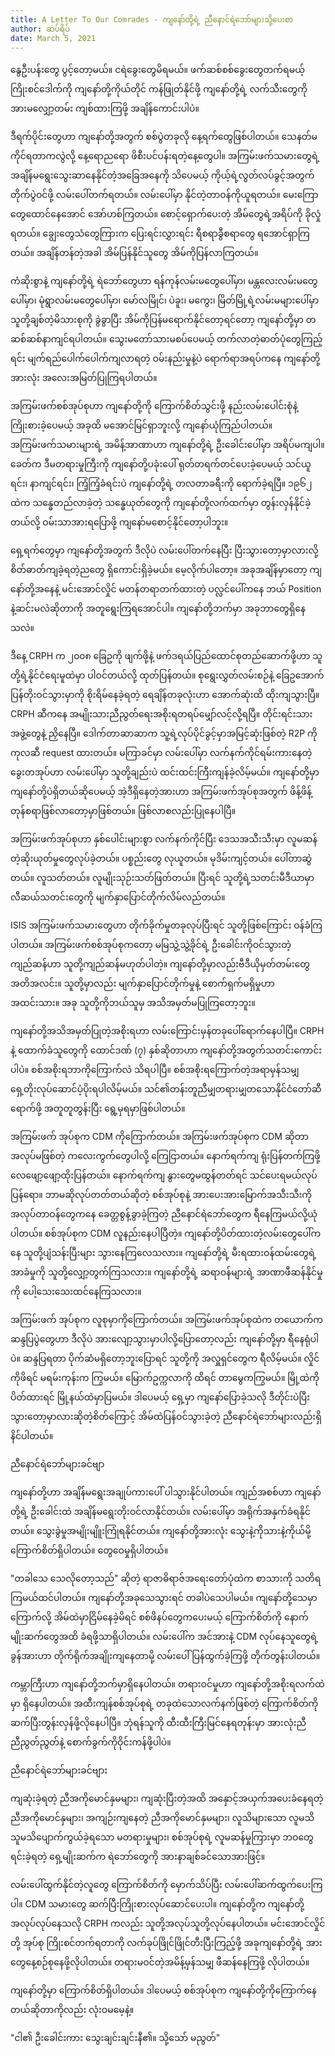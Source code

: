 ```yaml
---
title: A Letter To Our Comrades - ကျနော်တို့ရဲ့ ညီနောင်ရဲဘော်များသို့ပေးစာ
author: ဆပ်ရိပ်
date: March 5, 2021
---
```


နွေဦးပန်းတွေ ပွင့်တော့မယ်။ ငရဲခွေးတွေမိရမယ်။ ဖက်ဆစ်စစ်ခွေးတွေတက်ရမယ့် ကြိုးစင်ဒေါက်ကို ကျနော်တို့ကိုယ်တိုင် ကန်ဖြုတ်နိုင်ဖို့ ကျနော်တို့ရဲ့ လက်သီးတွေကို အားမလျှော့တမ်း ကျစ်ထားကြဖို့ အချိန်ကောင်းပါပဲ။

ဒီရက်ပိုင်းတွေဟာ ကျနော်တို့အတွက် စစ်ပွဲတခုလို နေ့ရက်တွေဖြစ်ပါတယ်။ သေနတ်မကိုင်ရတာကလွဲလို့ နေ့ရောညရော ဖိစီးပင်ပန်းရတဲ့နေ့တွေပါ။ အကြမ်းဖက်သမားတွေရဲ့ အချိန်မရွေးသွေးဆာနေနိုင်တဲ့အခြေအနေကို သိပေမယ့် ကိုယ့်ရဲ့လွတ်လပ်ခွင့်အတွက်တိုက်ပွဲဝင်ဖို့ လမ်းပေါ်တက်ရတယ်။ လမ်းပေါ်မှာ နိုင်တဲ့တာဝန်ကိုယူရတယ်။ မေးကြောတွေထောင်နေအောင် အော်ဟစ်ကြတယ်။ စောင့်ရှောက်ပေးတဲ့ အိမ်တွေရဲ့အရိပ်ကို ခိုလှုံရတယ်။ ချွေးတွေသံတွေကြားက ပြေးရင်းလွှားရင်း ရီစရာခွီစရာတွေ ရအောင်ရှာကြတယ်။ အချိန်တန်တဲ့အခါ အိမ်ပြန်နိုင်သူတွေ အိမ်ကိုပြန်လာကြတယ်။

ကံဆိုးစွာနဲ့ ကျနော်တို့ရဲ့ ရဲဘော်တွေဟာ ရန်ကုန်လမ်းမတွေပေါ်မှာ၊ မန္တလေးလမ်းမတွေပေါ်မှာ၊ မုံရွာလမ်းမတွေပေါ်မှာ၊ မော်လမြိုင်၊ ပဲခူး၊ မကွေး၊ မြိတ်မြို့ရဲ့လမ်းမများပေါ်မှာ သူတို့ချစ်တဲ့မိသားစုကို ခွဲခွာပြီး အိမ်ကိုပြန်မရောက်နိုင်တော့ရင်တော့ ကျနော်တို့မှာ တဆစ်ဆစ်နာကျင်ရပါတယ်။ သွေးမတော်သားမစပ်ပေမယ့် တက်လာတဲ့ဓာတ်ပုံတွေကြည့်ရင်း မျက်ရည်ပေါက်ပေါက်ကျလာရတဲ့ ဝမ်းနည်းမှုနဲ့ပဲ ရောက်ရာအရပ်ကနေ ကျနော်တို့အားလုံး အလေးအမြတ်ပြုကြရပါတယ်။

အကြမ်းဖက်စစ်အုပ်စုဟာ ကျနော်တို့ကို ကြောက်စိတ်သွင်းဖို့ နည်းလမ်းပေါင်းစုံနဲ့ ကြိုးစားခဲ့ပေမယ့် အခုထိ မအောင်မြင်ရှာဘူးလို့ ကျနော်ယုံကြည်ပါတယ်။ အကြမ်းဖက်သမားများရဲ့ အမိန့်အာဏာဟာ ကျနော်တို့ရဲ့ ဦးခေါင်းပေါ်မှာ အရိပ်မကျပါ။ ခေတ်က ဒီမတရားမှုကြီးကို ကျနော်တို့ပခုံးပေါ် ရုတ်တရက်တင်ပေးခဲ့ပေမယ့် သင်ယူရင်း၊ နာကျင်ရင်း၊ ကြံ့ကြံ့ခံရင်းပဲ ကျနော်တို့ရဲ့ တလတာခရီးကို ရောက်ခဲ့ရပြီ။ ၁၉၆၂ ထဲက သန္ဓေတည်လာခဲ့တဲ့ သန္ဓေယုတ်တွေကို ကျနော်တို့လက်ထက်မှာ တွန်းလှန်နိုင်ခဲ့တယ်လို့ ဝမ်းသာအားရပြောဖို့ ကျနော်မစောင့်နိုင်တော့ပါဘူး။

ရှေ့ရက်တွေမှာ ကျနော်တို့အတွက် ဒီလိုပဲ လမ်းပေါ်တက်နေပြီး ပြီးသွားတော့မှာလားလို့ စိတ်ဓာတ်ကျခဲ့ရတဲ့ညတွေ ရှိကောင်းရှိခဲ့မယ်။ မေ့လိုက်ပါတော့။ အခုအချိန်မှာတော့ ကျနော်တို့အနေနဲ့ မင်းအောင်လှိုင် မတန်တရာတက်ထားတဲ့ ပလ္လင်ပေါ်ကနေ ဘယ် Position နဲ့ဆင်းမလဲဆိုတာကို အတူရွေးကြရအောင်ပါ။ ကျနော်တို့ဘက်မှာ အခုဘာတွေရှိနေသလဲ။

ဒီနေ့ CRPH က ၂၀၀၈ ခြေဥကို ဖျက်ဖို့နဲ့ ဖက်ဒရယ်ပြည်ထောင်စုတည်ဆောက်ဖို့ဟာ သူတို့ရဲ့နိုင်ငံရေးမူထဲမှာ ပါဝင်တယ်လို့ ထုတ်ပြန်တယ်။ စုရွေးလွှတ်လမ်းစဉ်နဲ့ ခြေဥအောက် ပြန်တိုးဝင်သွားမှာကို စိုးရိမ်နေခဲ့ရတဲ့ ရေချိန်တခုလုံးဟာ အောက်ဆုံးထိ ထိုးကျသွားပြီ။ CRPH ဆီကနေ အမျိုးသားညီညွတ်ရေးအစိုးရတရပ်မျှော်လင့်လို့ရပြီ။ တိုင်းရင်းသားအဖွဲ့တွေနဲ့ ညှိနေပြီ။ ဒေါက်တာဆာဆာက သူ့ရဲ့လုပ်ပိုင်ခွင့်မှာအ​မြင့်ဆုံးဖြစ်တဲ့ R2P ကို ကုလဆီ request ထားတယ်။ မကြာခင်မှာ လမ်းပေါ်မှာ လက်နက်ကိုင်ရမ်းကားနေတဲ့ ခွေးတအုပ်ဟာ လမ်းပေါ်မှာ သူတို့ချည်းပဲ ထင်းထင်းကြီးကျန်ခဲ့လိမ့်မယ်။ ကျနော်တို့မှာ ကျနော်တို့ပဲရှိတယ်ဆိုပေမယ့် အဲ့ဒီရှိနေတဲ့အားဟာ အကြမ်းဖက်အုပ်စုအတွက် ဖိန့်ဖိန့်တုန်စရာဖြစ်လာတော့မှာဖြစ်တယ်။ ဖြစ်လာစလည်းပြုနေပါပြီ။

အကြမ်းဖက်အုပ်စုဟာ နှစ်ပေါင်းများစွာ လက်နက်ကိုင်ပြီး ဒေသအသီးသီးမှာ လူမဆန်တဲ့ဆိုးယုတ်မှုတွေလုပ်ခဲ့တယ်။ ပစ္စည်းတွေ လုယူတယ်။ မုဒိမ်းကျင့်တယ်။ ပေါ်တာဆွဲတယ်။ လူသတ်တယ်။ လူမျိုးသုဉ်းသတ်ဖြတ်တယ်။ ပြီးရင် သူတို့ရဲ့သတင်းမီဒီယာမှာ လီဆယ်သတင်းတွေကို မျက်နှာပြောင်တိုက်လိမ်လည်တယ်။

ISIS အကြမ်းဖက်သမားတွေဟာ တိုက်ခိုက်မှုတခုလုပ်ပြီးရင် သူတို့ဖြစ်ကြောင်း ဝန်ခံကြပါတယ်။ အကြမ်းဖက်စစ်အုပ်စုကတော့ မမြသွဲ့သွဲ့ခိုင်ရဲ့ ဦးခေါင်းကိုဝင်သွားတဲ့ ကျည်ဆန်ဟာ သူတို့ကျည်ဆန်မဟုတ်ပါတဲ့။ ကျနော်တို့မှာလည်းဗီဒီယိုမှတ်တမ်းတွေ အတိအလင်း။ သူတို့မှာလည်း မျက်နှာပြောင်တိုက်မှုနဲ့ စောက်ရှက်မရှိမှုဟာ အထင်းသား။ အခု သူတို့ကိုဘယ်သူမှ အသိအမှတ်မပြုကြတော့ဘူး။

ကျနော်တို့အသိအမှတ်ပြုတဲ့အစိုးရဟာ လမ်းကြောင်းမှန်တခုပေါ်ရောက်နေပါပြီ။ CRPH နဲ့ ထောက်ခံသူတွေကို ထောင်ဒဏ် (၇) နှစ်ဆိုတာဟာ ကျနော်တို့အတွက်သတင်းကောင်းပါပဲ။ စစ်အစိုးရဘာကိုကြောက်လဲ သိရပါပြီ။ စစ်အစိုးရကြောက်တဲ့အရာမှန်သမျှ ရှေ့တိုးလုပ်ဆောင်ပံ့ပိုးရပါလိမ့်မယ်။ သင်၏တန်းတူညီမျှတရားမျှတသောနိုင်ငံတော်ဆီရောက်ဖို့ အတူတူတွန်းပြီး ရွေ့မှရမှာဖြစ်ပါတယ်။

အကြမ်းဖက် အုပ်စုက CDM ကိုကြောက်တယ်။ အကြမ်းဖက်အုပ်စုက CDM ဆိုတာ အလုပ်မဖြစ်တဲ့ ကလေးကွက်တွေပါလို့ ကြေငြာတယ်။ နောက်ရက်ကျ ရုံးပြန်တက်ကြဖို့ လေဖျော့ဖျော့ထိုးပြန်တယ်။ နောက်ရက်ကျ နွားတွေမထွန်တတ်ရင် သင်ပေးရမယ်လုပ်ပြန်ရော။ ဘာမဆိုလုပ်တတ်တယ်ဆိုတဲ့ စစ်အုပ်စုနဲ့ အားပေးအားမြောက်အသီးသီးကို အလုပ်တာဝန်တွေကနေ ခေတ္တစွန့်ခွာခဲ့ကြတဲ့ ညီနောင်ရဲဘော်တွေက ရီနေကြမယ်လို့ယုံပါတယ်။ စစ်အုပ်စုက CDM လူနည်းနေပါပြီတဲ့။ ကျနော်တို့ပိတ်ထားတဲ့လမ်းတွေပေါ်ကနေ သူတို့ပျံသန်းပြီးများ သွားနေကြလေသလား။ ကျနော်တို့ရဲ့ မီးရထားဝန်ထမ်းတွေရဲ့ အာခံမှုကို သူတို့လျှော့တွက်ကြသလား။ ကျနော်တို့ရဲ့ ဆရာဝန်များရဲ့ အာဏာဖီဆန်နိုင်မှုကို ပေါ့သေးသေးထင်နေကြသလား။

အကြမ်းဖက် အုပ်စုက လူစုမှာကိုကြောက်တယ်။ အကြမ်းဖက်အုပ်စုထဲက တယောက်က ဆန္ဒပြပွဲတွေဟာ ဒီလိုပဲ အားလျော့သွားမှာပါလို့ပြောတော့လည်း ကျနော်တို့မှာ ရီနေရုံပါပဲ။ ဆန္ဒပြရတာ ပိုက်ဆံမရှိတော့ဘူးပြောရင် သူတို့ကို အလှူရှင်တွေက ရီလိမ့်မယ်။ လှိုင်ကိုဖိရင် မရမ်းကုန်းက ကြွမယ်။ မြောက်ဥက္ကလာကို ထိရင် တာမွေကကြွမယ်။ မြို့ထဲကိုပိတ်ထားရင် မြို့နယ်ထဲမှာပြမယ်။ ဒါပေမယ့် ရှေ့မှာ ကျနော်ပြောခဲ့သလို ဒီတိုင်းပဲပြီးသွားတော့မှာလားဆိုတဲ့စိတ်ကြောင့် အိမ်ထဲပြန်ဝင်သွားခဲ့တဲ့ ညီနောင်ရဲဘော်များလည်းရှိနိင်ပါတယ်။

ညီနောင်ရဲဘော်များခင်ဗျာ

ကျနော်တို့ဟာ အချိန်မရွေးအချုပ်ကားပေါ် ပါသွားနိုင်ပါတယ်။ ကျည်အစစ်ဟာ ကျနော်တို့ရဲ့ ဦးခေါင်းထဲ အချိန်မရွေးတိုးဝင်လာနိုင်တယ်။ လမ်းပေါ်မှာ အရိုက်အနှက်ခံရနိုင်တယ်။ သွေးခွဲမှုအမျိုးမျိူးကြုံရနိုင်တယ်။ ကျနော်တို့အားလုံး သွေးနဲ့ကိုသားနဲ့ကိုယ်မို့ ကြောက်စိတ်ရှိပါတယ်။ တွေဝေမှုရှိပါတယ်။

"တခါသေ သေလိုတော့သည်" ဆိုတဲ့ ရာဇာဓိရာဇ်အရေးတော်ပုံထဲက စာသားကို သတိရကြမယ်ထင်ပါတယ်။ ကျနော်တို့အခုသေသွားရင် တခါပဲသေပါမယ်။ ကျနော်တို့သေမှာကြောက်လို့ အိမ်ထဲမှာငြိမ်နေခဲ့မိရင် စစ်ဖိနပ်တွေကပေးမယ့် ကြောက်စိတ်ကို နောက်မျိုးဆက်တွေအထိ ခံရဖို့သာရှိပါတယ်။ လမ်းပေါ်က အင်အားနဲ့ CDM လုပ်နေသူတွေရဲ့ခွန်အားဟာ တိုက်ရိုက်အချိုးကျနေတာမို့ လမ်းပေါ်ပြန်ထွက်ခဲ့ကြဖို့ တိုက်တွန်းပါတယ်။

ကမ္ဘာကြီးဟာ ကျနော်တို့ဘက်မှာရှိနေပါတယ်။ တရားဝင်မှုဟာ ကျနော်တို့အစိုးရလက်ထဲမှာ ရှိနေပါတယ်။ အထီးကျန်စစ်အုပ်စုရဲ့ တခုထဲသောလက်နက်ဖြစ်တဲ့ ကြောက်စိတ်ကို ဆက်ပြီးတွန်းလှန်ဖို့လိုနေပါပြီ။ ဘုံရန်သူကို ထီးထီးကြီးမြင်နေရတုန်းမှာ အားလုံးညီညီညွတ်ညွတ်နဲ့ စောက်ခွက်ကိုဝိုင်းကန်ဖို့ပါပဲ။

ညီနောင်ရဲဘော်များခင်ဗျား

ကျဆုံးခဲ့ရတဲ့ ညီအကိုမောင်နှမများ၊ ကျဆုံးပြီးတဲ့အထိ အနှောင့်အယှက်အပေးခံနေရတဲ့ ညီအကိုမောင်နှများ၊ အကျဉ်းကျနေတဲ့ ညီအကိုမောင်နှမများ၊ လူသိများသော လူမသိသူမသိပျောက်ကွယ်ခဲ့ရသော မတရားမှုများ၊ စစ်အုပ်စုရဲ့ လူမဆန်မှုကြားမှာ ဘဝတွေရင်းခဲ့ရတဲ့ ရှေ့မျိုးဆက်က ရဲဘော်တွေကို အားနာချစ်ခင်သောအားဖြင့်။

လမ်းပေါ်ထွက်နိုင်တဲ့လူတွေ ကြောက်စိတ်ကို မှောက်သိပ်ပြီး လမ်းပေါ်ဆက်ထွက်ပေးကြပါ။ CDM သမားတွေ ဆက်ပြီးကြိုးစားလုပ်ဆောင်ပေးပါ။ ကျနော်တို့က ကျနော်တို့အလုပ်လုပ်နေသလို CRPH ကလည်း သူတို့အလုပ်သူတို့လုပ်နေပါတယ်။ မင်းအောင်လှိုင်တို့ အုပ်စု ကြိုးစင်တက်ရတာကို လက်ခုပ်ဖြိုင်ဖြိုင်တီးပြီးကြည့်ဖို့ အခုကျနော်တို့ရဲ့ အားတွေနေ့စဉ်စုနေဖို့လိုပါတယ်။ တရားမဝင်တဲ့အမိန့်မှန်သမျှ ဖီဆန်နေကြဖို့ လိုပါတယ်။

ကျနော်တို့မှာ ကြောက်စိတ်ရှိပါတယ်။ ဒါပေမယ့် စစ်အုပ်စုက ကျနော်တို့ကိုကြောက်နေတယ်ဆိုတာကိုလည်း လုံးဝမမေ့နဲ့။

"ငါ၏ ဦးခေါင်းကား သွေးချင်းချင်းနီ၏။ သို့သော် မညွတ်"
